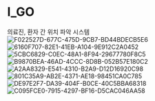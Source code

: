 # I_GO
의료진, 환자 간 위치 파악 시스템
![F022527D-677C-475D-9CB7-BD44BDECB5E6](https://user-images.githubusercontent.com/84652886/181707621-b6af5b50-0526-42fb-8393-0741b5c0b11c.jpeg) ![6160F707-82E1-41EB-A104-9E912C2A0452](https://user-images.githubusercontent.com/84652886/181707699-815aee35-2ccd-4aa5-9f33-52a85908c373.jpeg)
![5CBC6829-C0EC-48A1-8F94-29677780F8C5](https://user-images.githubusercontent.com/84652886/181707709-3ea8c1d2-a1e3-4fb4-84aa-0153afa3d5f3.jpeg) ![B9870BEA-46AD-4CCC-8D8B-052B57E180C2](https://user-images.githubusercontent.com/84652886/181707737-62d6e15a-540f-4f63-971a-3f83d2165156.jpeg)
![A2AA8329-E541-4310-B2A9-D12D16920C98](https://user-images.githubusercontent.com/84652886/181707780-3f4a3ae0-bf2c-4c20-8679-a1df1690dee4.jpeg) ![801C35A9-AB2E-4371-AE18-98451CA0C785](https://user-images.githubusercontent.com/84652886/181707818-853943b2-b278-4f94-b762-944112373df9.jpeg)
![DE97E2F7-DA39-404F-B0CE-40C5BBA68318](https://user-images.githubusercontent.com/84652886/181707857-012f94c8-b3a6-46c7-b3b3-513ebab3da0a.jpeg) ![C095FCE0-7915-4297-BF16-D5CAC046AA58](https://user-images.githubusercontent.com/84652886/181707863-60617d8c-a151-411b-8ed8-c3e75d0eafd9.jpeg)
